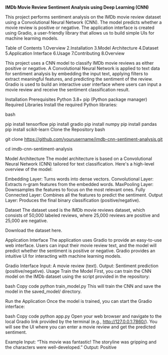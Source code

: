 **IMDb Movie Review Sentiment Analysis using Deep Learning (CNN)**

This project performs sentiment analysis on the IMDb movie review dataset using a Convolutional Neural Network (CNN). The model predicts whether a movie review is positive or negative. The application interface is created using Gradio, a user-friendly library that allows us to build simple UIs for machine learning models.

Table of Contents
1.Overview
2.Installation
3.Model Architecture
4.Dataset
5.Application Interface
6.Usage
7.Contributing
8.Overview


This project uses a CNN model to classify IMDb movie reviews as either positive or negative. A Convolutional Neural Network is applied to text data for sentiment analysis by embedding the input text, applying filters to extract meaningful features, and predicting the sentiment of the review. Gradio is used to build an interactive user interface where users can input a movie review and receive the sentiment classification result.

Installation
Prerequisites
Python 3.8+
pip (Python package manager)
Required Libraries
Install the required Python libraries:

bash

pip install tensorflow
pip install gradio
pip install numpy
pip install pandas
pip install scikit-learn
Clone the Repository
bash

git clone https://github.com/yourusername/imdb-cnn-sentiment-analysis.git

cd imdb-cnn-sentiment-analysis

Model Architecture
The model architecture is based on a Convolutional Neural Network (CNN) tailored for text classification. Here's a high-level overview of the model:

Embedding Layer: Turns words into dense vectors.
Convolutional Layer: Extracts n-gram features from the embedded words.
MaxPooling Layer: Downsamples the features to focus on the most relevant ones.
Fully Connected Layer: Combines all the features to predict the sentiment.
Output Layer: Produces the final binary classification (positive/negative).

Dataset
The dataset used is the IMDb movie reviews dataset, which consists of 50,000 labeled reviews, where 25,000 reviews are positive and 25,000 are negative.

Download the dataset here.

Application Interface
The application uses Gradio to provide an easy-to-use web interface. Users can input their movie review text, and the model will predict whether the sentiment is positive or negative. Gradio provides an intuitive UI for interacting with machine learning models.

Gradio Interface
Input: A movie review (text).
Output: Sentiment prediction (positive/negative).
Usage
Train the Model
First, you can train the CNN model on the IMDb dataset using the script provided in the repository:

bash
Copy code
python train_model.py
This will train the CNN and save the model in the saved_model/ directory.

Run the Application
Once the model is trained, you can start the Gradio interface:

bash
Copy code
python app.py
Open your web browser and navigate to the local Gradio link provided by the terminal (e.g., http://127.0.0.1:7860/). You will see the UI where you can enter a movie review and get the predicted sentiment.

Example
Input: “This movie was fantastic! The storyline was gripping and the characters were well-developed.”
Output: Positive
